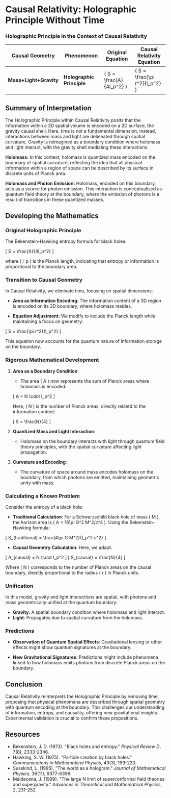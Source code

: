 # Causal Relativity: Holographic Principle Without Time

### Holographic Principle in the Context of Causal Relativity

| **Causal Geometry** | **Phenomenon** | **Original Equation** | **Causal Relativity Equation** |
|---------------------|----------------|-----------------------|-------------------------------|
| **Mass+Light+Gravity** | **Holographic Principle** | \( S = \frac{A}{4l_p^2} \) | \( S = \frac{\pi r^2}{l_p^2} \) |

## Summary of Interpretation

The Holographic Principle within Causal Relativity posits that the information within a 3D spatial volume is encoded on a 2D surface, the gravity causal shell. Here, time is not a fundamental dimension; instead, interactions between mass and light are delineated through spatial curvature. Gravity is reimagined as a boundary condition where holomass and light interact, with the gravity shell mediating these interactions.

**Holomass:** In this context, holomass is quantized mass encoded on the boundary of spatial curvature, reflecting the idea that all physical information within a region of space can be described by its surface in discrete units of Planck area.

**Holomass and Photon Emission:** Holomass, encoded on this boundary, acts as a source for photon emission. This interaction is conceptualized as quantum field theory at the boundary, where the emission of photons is a result of transitions in these quantized masses.

## Developing the Mathematics

### Original Holographic Principle

The Bekenstein-Hawking entropy formula for black holes:

\[ S = \frac{A}{4l_p^2} \]

where \( l_p \) is the Planck length, indicating that entropy or information is proportional to the boundary area.

### Transition to Causal Geometry

In Causal Relativity, we eliminate time, focusing on spatial dimensions:

- **Area as Information Encoding**: The information content of a 3D region is encoded on its 2D boundary, where holomass resides.

- **Equation Adjustment**: We modify to include the Planck length while maintaining a focus on geometry:

\[ S = \frac{\pi r^2}{l_p^2} \]

This equation now accounts for the quantum nature of information storage on the boundary.

### Rigorous Mathematical Development

1. **Area as a Boundary Condition**: 
   - The area \( A \) now represents the sum of Planck areas where holomass is encoded:

   \[
   A = N \cdot l_p^2
   \]

   Here, \( N \) is the number of Planck areas, directly related to the information content:

   \[
   S = \frac{N}{4}
   \]

2. **Quantized Mass and Light Interaction**:
   - Holomass on the boundary interacts with light through quantum field theory principles, with the spatial curvature affecting light propagation.

3. **Curvature and Encoding**:
   - The curvature of space around mass encodes holomass on the boundary, from which photons are emitted, maintaining geometric unity with mass.

### Calculating a Known Problem

Consider the entropy of a black hole:

- **Traditional Calculation**: For a Schwarzschild black hole of mass \( M \), the horizon area is \( A = 16\pi G^2 M^2/c^4 \). Using the Bekenstein-Hawking formula:

\[ S_{traditional} = \frac{4\pi G M^2}{l_p^2 c^2} \]

- **Causal Geometry Calculation**: Here, we adapt:

\[ A_{causal} = N \cdot l_p^2 \]
\[ S_{causal} = \frac{N}{4} \]

Where \( N \) corresponds to the number of Planck areas on the causal boundary, directly proportional to the radius \( r \) in Planck units.

### Unification

In this model, gravity and light interactions are spatial, with photons and mass geometrically unified at the quantum boundary:

- **Gravity**: A spatial boundary condition where holomass and light interact.
- **Light**: Propagates due to spatial curvature from the holomass.

### Predictions

- **Observation of Quantum Spatial Effects**: Gravitational lensing or other effects might show quantum signatures at the boundary.

- **New Gravitational Signatures**: Predictions might include phenomena linked to how holomass emits photons from discrete Planck areas on the boundary.

## Conclusion

Causal Relativity reinterprets the Holographic Principle by removing time, proposing that physical phenomena are described through spatial geometry with quantum encoding at the boundary. This challenges our understanding of information, entropy, and causality, offering new gravitational insights. Experimental validation is crucial to confirm these propositions.

## Resources

- Bekenstein, J. D. (1973). "Black holes and entropy." *Physical Review D*, 7(8), 2333-2346.
- Hawking, S. W. (1975). "Particle creation by black holes." *Communications in Mathematical Physics*, 43(3), 199-220.
- Susskind, L. (1995). "The world as a hologram." *Journal of Mathematical Physics*, 36(11), 6377-6396.
- Maldacena, J. (1999). "The large N limit of superconformal field theories and supergravity." *Advances in Theoretical and Mathematical Physics*, 2, 231-252.
